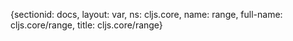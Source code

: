 {sectionid: docs, layout: var, ns: cljs.core, name: range, full-name: cljs.core/range,
  title: cljs.core/range}
